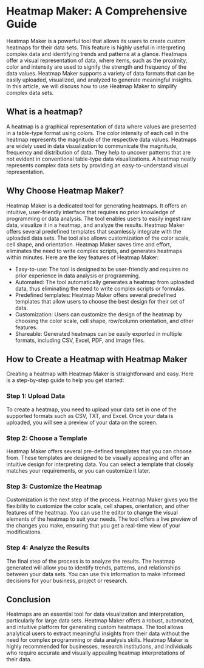 # Heatmap Maker: A Comprehensive Guide

Heatmap Maker is a powerful tool that allows its users to create custom heatmaps for their data sets. This feature is highly useful in interpreting complex data and identifying trends and patterns at a glance. Heatmaps offer a visual representation of data, where items, such as the proximity, color and intensity are used to signify the strength and frequency of the data values. Heatmap Maker supports a variety of data formats that can be easily uploaded, visualized, and analyzed to generate meaningful insights. In this article, we will discuss how to use Heatmap Maker to simplify complex data sets.

## What is a heatmap?
A heatmap is a graphical representation of data where values are presented in a table-type format using colors. The color intensity of each cell in the heatmap represents the magnitude of the respective data values. Heatmaps are widely used in data visualization to communicate the magnitude, frequency and distribution of data. They help to uncover patterns that are not evident in conventional table-type data visualizations. A heatmap neatly represents complex data sets by providing an easy-to-understand visual representation.

## Why Choose Heatmap Maker?
Heatmap Maker is a dedicated tool for generating heatmaps. It offers an intuitive, user-friendly interface that requires no prior knowledge of programming or data analysis. The tool enables users to easily ingest raw data, visualize it in a heatmap, and analyze the results. Heatmap Maker offers several predefined templates that seamlessly integrate with the uploaded data sets. The tool also allows customization of the color scale, cell shape, and orientation. Heatmap Maker saves time and effort, eliminates the need to write complex scripts, and generates heatmaps within minutes. Here are the key features of Heatmap Maker:

- Easy-to-use: The tool is designed to be user-friendly and requires no prior experience in data analysis or programming.
- Automated: The tool automatically generates a heatmap from uploaded data, thus eliminating the need to write complex scripts or formulas.
- Predefined templates: Heatmap Maker offers several predefined templates that allow users to choose the best design for their set of data.
- Customization: Users can customize the design of the heatmap by choosing the color scale, cell shape, row/column orientation, and other features.
- Shareable: Generated heatmaps can be easily exported in multiple formats, including CSV, Excel, PDF, and image files. 

## How to Create a Heatmap with Heatmap Maker

Creating a heatmap with Heatmap Maker is straightforward and easy. Here is a step-by-step guide to help you get started:

### Step 1: Upload Data

To create a heatmap, you need to upload your data set in one of the supported formats such as CSV, TXT, and Excel. Once your data is uploaded, you will see a preview of your data on the screen. 

### Step 2: Choose a Template

Heatmap Maker offers several pre-defined templates that you can choose from. These templates are designed to be visually appealing and offer an intuitive design for interpreting data. You can select a template that closely matches your requirements, or you can customize it later.

### Step 3: Customize the Heatmap

Customization is the next step of the process. Heatmap Maker gives you the flexibility to customize the color scale, cell shapes, orientation, and other features of the heatmap. You can use the editor to change the visual elements of the heatmap to suit your needs. The tool offers a live preview of the changes you make, ensuring that you get a real-time view of your modifications.

### Step 4: Analyze the Results

The final step of the process is to analyze the results. The heatmap generated will allow you to identify trends, patterns, and relationships between your data sets. You can use this information to make informed decisions for your business, project or research.

## Conclusion

Heatmaps are an essential tool for data visualization and interpretation, particularly for large data sets. Heatmap Maker offers a robust, automated, and intuitive platform for generating custom heatmaps. The tool allows analytical users to extract meaningful insights from their data without the need for complex programming or data analysis skills. Heatmap Maker is highly recommended for businesses, research institutions, and individuals who require accurate and visually appealing heatmap interpretations of their data.
